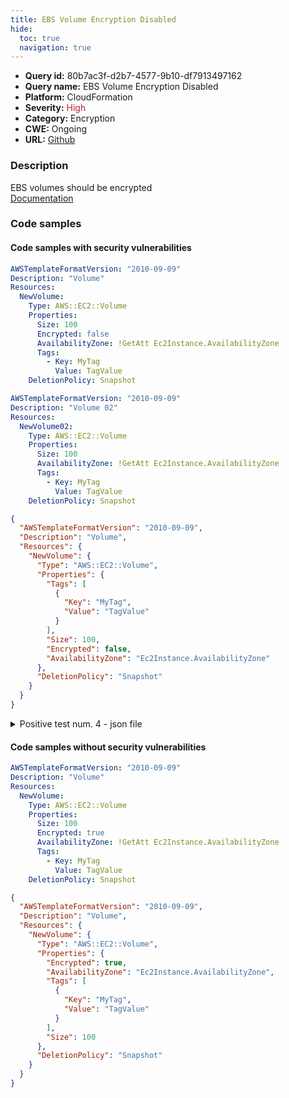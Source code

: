 ```yaml
---
title: EBS Volume Encryption Disabled
hide:
  toc: true
  navigation: true
---
```


<style>
  .highlight .hll {
    background-color: #ff171742;
  }
  .md-content {
    max-width: 1100px;
    margin: 0 auto;
  }
</style>

-   **Query id:** 80b7ac3f-d2b7-4577-9b10-df7913497162
-   **Query name:** EBS Volume Encryption Disabled
-   **Platform:** CloudFormation
-   **Severity:** <span style="color:#bb2124">High</span>
-   **Category:** Encryption
-   **CWE:** Ongoing
-   **URL:** [Github](https://github.com/Checkmarx/kics/tree/master/assets/queries/cloudFormation/aws/ebs_volume_encryption_disabled)

### Description
EBS volumes should be encrypted<br>
[Documentation](https://docs.aws.amazon.com/AWSCloudFormation/latest/UserGuide/aws-properties-ec2-ebs-volume.html)

### Code samples
#### Code samples with security vulnerabilities
```yaml title="Positive test num. 1 - yaml file" hl_lines="8"
AWSTemplateFormatVersion: "2010-09-09"
Description: "Volume"
Resources:
  NewVolume:
    Type: AWS::EC2::Volume
    Properties:
      Size: 100
      Encrypted: false
      AvailabilityZone: !GetAtt Ec2Instance.AvailabilityZone
      Tags:
        - Key: MyTag
          Value: TagValue
    DeletionPolicy: Snapshot


```
```yaml title="Positive test num. 2 - yaml file" hl_lines="6"
AWSTemplateFormatVersion: "2010-09-09"
Description: "Volume 02"
Resources:
  NewVolume02:
    Type: AWS::EC2::Volume
    Properties:
      Size: 100
      AvailabilityZone: !GetAtt Ec2Instance.AvailabilityZone
      Tags:
        - Key: MyTag
          Value: TagValue
    DeletionPolicy: Snapshot

```
```json title="Positive test num. 3 - json file" hl_lines="15"
{
  "AWSTemplateFormatVersion": "2010-09-09",
  "Description": "Volume",
  "Resources": {
    "NewVolume": {
      "Type": "AWS::EC2::Volume",
      "Properties": {
        "Tags": [
          {
            "Key": "MyTag",
            "Value": "TagValue"
          }
        ],
        "Size": 100,
        "Encrypted": false,
        "AvailabilityZone": "Ec2Instance.AvailabilityZone"
      },
      "DeletionPolicy": "Snapshot"
    }
  }
}

```
<details><summary>Positive test num. 4 - json file</summary>

```json hl_lines="6"
{
  "Description": "Volume 02",
  "Resources": {
    "NewVolume02": {
      "Type": "AWS::EC2::Volume",
      "Properties": {
        "Size": 100,
        "AvailabilityZone": "Ec2Instance.AvailabilityZone",
        "Tags": [
          {
            "Key": "MyTag",
            "Value": "TagValue"
          }
        ]
      },
      "DeletionPolicy": "Snapshot"
    }
  },
  "AWSTemplateFormatVersion": "2010-09-09"
}

```
</details>


#### Code samples without security vulnerabilities
```yaml title="Negative test num. 1 - yaml file"
AWSTemplateFormatVersion: "2010-09-09"
Description: "Volume"
Resources:
  NewVolume:
    Type: AWS::EC2::Volume
    Properties:
      Size: 100
      Encrypted: true
      AvailabilityZone: !GetAtt Ec2Instance.AvailabilityZone
      Tags:
        - Key: MyTag
          Value: TagValue
    DeletionPolicy: Snapshot

```
```json title="Negative test num. 2 - json file"
{
  "AWSTemplateFormatVersion": "2010-09-09",
  "Description": "Volume",
  "Resources": {
    "NewVolume": {
      "Type": "AWS::EC2::Volume",
      "Properties": {
        "Encrypted": true,
        "AvailabilityZone": "Ec2Instance.AvailabilityZone",
        "Tags": [
          {
            "Key": "MyTag",
            "Value": "TagValue"
          }
        ],
        "Size": 100
      },
      "DeletionPolicy": "Snapshot"
    }
  }
}

```

